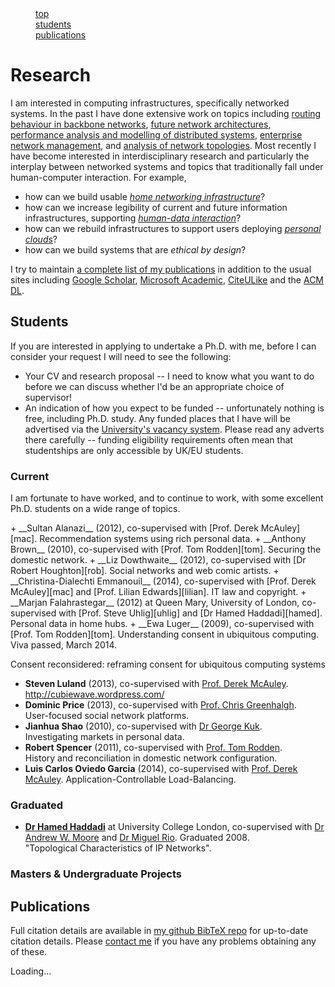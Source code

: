 <div data-magellan-expedition="fixed">
  <dl class="sub-nav">
    <dd data-magellan-arrival="Research"><a href="#Research">top</a></dd>
    <dd data-magellan-arrival="Students"><a href="#Students">students</a></dd>
    <dd data-magellan-arrival="Publications"><a href="#Publications">publications</a></dd>
  </dl>
</div>

<h1 class="clearfix" data-magellan-destination="Research" id="Research">Research</h1>

I am interested in computing infrastructures, specifically networked systems. In the past I have done extensive work on topics including [routing behaviour in backbone networks][pyrt], [future network architectures][plutarch], [performance analysis and modelling of distributed systems][magpie], [enterprise network management][anemone], and [analysis of network topologies][wsd]. Most recently I have become interested in interdisciplinary research and particularly the interplay between networked systems and topics that traditionally fall under human-computer interaction. For example,

+ how can we build usable _[home networking infrastructure][homework]_?
+ how can we increase legibility of current and future information infrastructures, supporting _[human-data interaction][hdi]_?
+ how can we rebuild infrastructures to support users deploying _[personal clouds][mirage]_?
+ how can we build systems that are _ethical by design_?

I try to maintain [a complete list of my publications][papers] in addition to the usual sites including [Google Scholar][scholar], [Microsoft Academic][microsoft], [CiteULike][] and the [ACM DL][acm-dl].

[pyrt]: /papers/pdf/imw02-linkfailures.pdf
[magpie]: /papers/pdf/osdi04-magpie.pdf
[anemone]: /papers/pdf/usenix06-anemone.pdf
[plutarch]: /papers/pdf/fdna03-plutarch.pdf
[wsd]: /papers/pdf/ton10-wsd.pdf

[mirage]: http://openmirage.org/
[homework]: http://homenetworks.ac.uk/
[hdi]: http://hdiresearch.org/

[papers]: #Publications
[scholar]: http://scholar.google.co.uk/citations?user=9LJgRFAAAAAJ&hl=en
[acm-dl]: http://dl.acm.org/author_page.cfm?id=81313480954
[microsoft]: http://academic.research.microsoft.com/Author/317246/richard-mortier
[citeulike]: http://www.citeulike.org/search/all?q=author%3A%22richard+mortier%22+author%3A%22r+mortier%22

<h2 data-magellan-destination="Students" id="Students">Students</h2>

If you are interested in applying to undertake a Ph.D. with me, before I can consider your request I will need to see the following:

+ Your CV and research proposal -- I need to know what you want to do before we can discuss whether I'd be an appropriate choice of supervisor!
+ An indication of how you expect to be funded -- unfortunately nothing is free, including Ph.D. study. Any funded places that I have will be advertised via the [University's vacancy system][jobs]. Please read any adverts there carefully -- funding eligibility requirements often mean that studentships are only accessible by UK/EU students.

[jobs]: http://www.nottingham.ac.uk/jobs/home.aspx

### Current

I am fortunate to have worked, and to continue to work, with some excellent Ph.D. students on a wide range of topics.

<div class="no-bullet" media:type="text/omd">
+ __Sultan Alanazi__ (2012), co-supervised with [Prof. Derek McAuley][mac].  
  Recommendation systems using rich personal data.
+ __Anthony Brown__ (2010), co-supervised with [Prof. Tom Rodden][tom].  
  Securing the domestic network.
+ __Liz Dowthwaite__ (2012), co-supervised with [Dr Robert Houghton][rob].  
  Social networks and web comic artists.
+ __Christina-Dialechti Emmanouil__ (2014), co-supervised with [Prof. Derek McAuley][mac] and [Prof. Lilian Edwards][lilian].  
  IT law and copyright.
+ __Marjan Falahrastegar__ (2012) at Queen Mary, University of London, co-supervised with [Prof. Steve Uhlig][uhlig] and [Dr Hamed Haddadi][hamed].  
  Personal data in home hubs.
+ __Ewa Luger__ (2009), co-supervised with [Prof. Tom Rodden][tom].  
  Understanding consent in ubiquitous computing. Viva passed, March 2014.

Consent reconsidered: reframing consent for ubiquitous computing systems


+ __Steven Luland__ (2013), co-supervised with [Prof. Derek McAuley][mac]. <http://cubiewave.wordpress.com/>  
+ __Dominic Price__ (2013), co-supervised with [Prof. Chris Greenhalgh][chris].  
  User-focused social network platforms.
+ __Jianhua Shao__ (2010), co-supervised with [Dr George Kuk][george].  
  Investigating markets in personal data.
+ __Robert Spencer__ (2011), co-supervised with [Prof. Tom Rodden][tom].  
  History and reconciliation in domestic network configuration.
+ __Luis Carlos Oviedo Garcia__ (2014), co-supervised with [Prof. Derek McAuley][mac]. Application-Controllable Load-Balancing.
</div>

### Graduated

+ __[Dr Hamed Haddadi][hamed]__ at University College London, co-supervised with [Dr Andrew W. Moore][andrew] and [Dr Miguel Rio][miguel]. Graduated 2008.  
  "Topological Characteristics of IP Networks".

[hamed]: http://www.eecs.qmul.ac.uk/~hamed/
[uhlig]: http://www.eecs.qmul.ac.uk/~steve/
[george]: http://www.nottingham.ac.uk/business/LIZGK.html
[rob]: http://www.nottingham.ac.uk/engineering/people/robert.houghton
[tom]: http://www.cs.nott.ac.uk/~tar/
[mac]: http://www.cs.nott.ac.uk/~drm/
[chris]: http://www.cs.nott.ac.uk/~cmg/
[lilian]: http://www.strath.ac.uk/humanities/courses/law/staff/edwardslilianprof/
[andrew]: http://www.cl.cam.ac.uk/~awm22/
[miguel]: https://www.ee.ucl.ac.uk/~mrio/

### Masters & Undergraduate Projects



<h2 data-magellan-destination="Publications" id="Research">Publications</h2>

Full citation details are available in [my github BibTeX repo][r] for up-to-date citation details. Please [contact me][e] if you have any problems obtaining any of these.

[r]: http://github.com/mor1/rmm-bibs
[e]: mailto:richard.mortier@nottingham.ac.uk

<div id="entries">
Loading...
</div>
